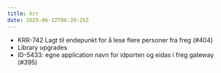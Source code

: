 ```yaml
---
title: krr
date: 2025-06-12T06:39:25Z
---
```

- KRR-742 Lagt til endepunkt for å lese flere personer fra freg (#404)
- Library upgrades
- ID-5433: egne application navn for idporten og eidas i freg gateway  (#395)

